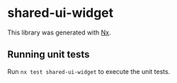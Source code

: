 # shared-ui-widget

This library was generated with [Nx](https://nx.dev).

## Running unit tests

Run `nx test shared-ui-widget` to execute the unit tests.
